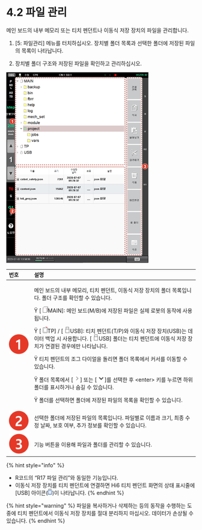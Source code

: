 # 4.2	파일 관리



메인 보드의 내부 메모리 또는 티치 펜던트나 이동식 저장 장치의 파일을 관리합니다.

1.	\[5: 파일관리\] 메뉴를 터치하십시오. 장치별 폴더 목록과 선택한 폴더에 저장된 파일의 목록이 나타납니다.

2.	장치별 폴더 구조와 저장된 파일을 확인하고 관리하십시오.

![](../../.gitbook/assets/image%20%28111%29.png)

<table>
  <thead>
    <tr>
      <th style="text-align:left">&#xBC88;&#xD638;</th>
      <th style="text-align:left">&#xC124;&#xBA85;</th>
    </tr>
  </thead>
  <tbody>
    <tr>
      <td style="text-align:left">
        <img src="../../.gitbook/assets/c1.png" alt/>
      </td>
      <td style="text-align:left">
        <p>&#xBA54;&#xC778; &#xBCF4;&#xB4DC;&#xC758; &#xB0B4;&#xBD80; &#xBA54;&#xBAA8;&#xB9AC;,
          &#xD2F0;&#xCE58; &#xD39C;&#xB358;&#xD2B8;, &#xC774;&#xB3D9;&#xC2DD; &#xC800;&#xC7A5;
          &#xC7A5;&#xCE58;&#xC758; &#xD3F4;&#xB354; &#xBAA9;&#xB85D;&#xC785;&#xB2C8;&#xB2E4;.
          &#xD3F4;&#xB354; &#xAD6C;&#xC870;&#xB97C; &#xD655;&#xC778;&#xD560; &#xC218;
          &#xC788;&#xC2B5;&#xB2C8;&#xB2E4;.</p>
        <p>&#x9F; [
          <img src="../../.gitbook/assets/icon-mb.png" alt/>MAIN]: &#xBA54;&#xC778; &#xBCF4;&#xB4DC;(M/B)&#xC5D0; &#xC800;&#xC7A5;&#xB41C;
          &#xD30C;&#xC77C;&#xC740; &#xC2E4;&#xC81C; &#xB85C;&#xBD07;&#xC758; &#xB3D9;&#xC791;&#xC5D0;
          &#xC0AC;&#xC6A9;&#xB429;&#xB2C8;&#xB2E4;.</p>
        <p>&#x9F; [
          <img src="../../.gitbook/assets/icon-tp.png" alt/>TP] / [
          <img src="../../.gitbook/assets/icon-usb.png" alt/>USB]: &#xD2F0;&#xCE58; &#xD39C;&#xB358;&#xD2B8;(T/P)&#xC640; &#xC774;&#xB3D9;&#xC2DD;
          &#xC800;&#xC7A5; &#xC7A5;&#xCE58;(USB)&#xB294; &#xB370;&#xC774;&#xD130;
          &#xBC31;&#xC5C5; &#xC2DC; &#xC0AC;&#xC6A9;&#xD569;&#xB2C8;&#xB2E4;. [
          <img
          src="../../.gitbook/assets/icon-usb.png" alt/>USB] &#xD3F4;&#xB354;&#xB294; &#xD2F0;&#xCE58; &#xD39C;&#xB358;&#xD2B8;&#xC5D0;
          &#xC774;&#xB3D9;&#xC2DD; &#xC800;&#xC7A5; &#xC7A5;&#xCE58;&#xAC00; &#xC5F0;&#xACB0;&#xB41C;
          &#xACBD;&#xC6B0;&#xC5D0;&#xB9CC; &#xB098;&#xD0C0;&#xB0A9;&#xB2C8;&#xB2E4;.</p>
        <p>&#x9F; &#xD2F0;&#xCE58; &#xD39C;&#xB358;&#xD2B8;&#xC758; &#xC870;&#xADF8;
          &#xB2E4;&#xC774;&#xC5BC;&#xC744; &#xB3CC;&#xB9AC;&#xBA74; &#xD3F4;&#xB354;
          &#xBAA9;&#xB85D;&#xC5D0;&#xC11C; &#xCEE4;&#xC11C;&#xB97C; &#xC774;&#xB3D9;&#xD560;
          &#xC218; &#xC788;&#xC2B5;&#xB2C8;&#xB2E4;.</p>
        <p>&#x9F; &#xD3F4;&#xB354; &#xBAA9;&#xB85D;&#xC5D0;&#xC11C; [
          <img src="../../.gitbook/assets/icon-gt.png"
          alt/>] &#xB610;&#xB294; [
          <img src="../../.gitbook/assets/icon-wedge.png" alt/>]&#xB97C; &#xC120;&#xD0DD;&#xD55C; &#xD6C4; &lt;enter&gt; &#xD0A4;&#xB97C;
          &#xB204;&#xB974;&#xBA74; &#xD558;&#xC704; &#xD3F4;&#xB354;&#xB97C; &#xD45C;&#xC2DC;&#xD558;&#xAC70;&#xB098;
          &#xC228;&#xAE38; &#xC218; &#xC788;&#xC2B5;&#xB2C8;&#xB2E4;.</p>
        <p>&#x9F; &#xD3F4;&#xB354;&#xB97C; &#xC120;&#xD0DD;&#xD558;&#xBA74; &#xD3F4;&#xB354;&#xC5D0;
          &#xC800;&#xC7A5;&#xB41C; &#xD30C;&#xC77C;&#xC758; &#xBAA9;&#xB85D;&#xC744;
          &#xD655;&#xC778;&#xD560; &#xC218; &#xC788;&#xC2B5;&#xB2C8;&#xB2E4;.</p>
      </td>
    </tr>
    <tr>
      <td style="text-align:left">
        <img src="../../.gitbook/assets/c2.png" alt/>
      </td>
      <td style="text-align:left">&#xC120;&#xD0DD;&#xD55C; &#xD3F4;&#xB354;&#xC5D0; &#xC800;&#xC7A5;&#xB41C;
        &#xD30C;&#xC77C;&#xC758; &#xBAA9;&#xB85D;&#xC785;&#xB2C8;&#xB2E4;. &#xD30C;&#xC77C;&#xBCC4;&#xB85C;
        &#xC774;&#xB984;&#xACFC; &#xD06C;&#xAE30;, &#xCD5C;&#xC885; &#xC218;&#xC815;
        &#xB0A0;&#xC9DC;, &#xBCF4;&#xD638; &#xC5EC;&#xBD80;, &#xCD94;&#xAC00; &#xC815;&#xBCF4;&#xB97C;
        &#xD655;&#xC778;&#xD560; &#xC218; &#xC788;&#xC2B5;&#xB2C8;&#xB2E4;.</td>
    </tr>
    <tr>
      <td style="text-align:left">
        <img src="../../.gitbook/assets/c3.png" alt/>
      </td>
      <td style="text-align:left">&#xAE30;&#xB2A5; &#xBC84;&#xD2BC;&#xC744; &#xC774;&#xC6A9;&#xD574; &#xD30C;&#xC77C;&#xACFC;
        &#xD3F4;&#xB354;&#xB97C; &#xAD00;&#xB9AC;&#xD560; &#xC218; &#xC788;&#xC2B5;&#xB2C8;&#xB2E4;.</td>
    </tr>
  </tbody>
</table>

{% hint style="info" %}
* R코드의 “R17 파일 관리”와 동일한 기능입니다.
* 이동식 저장 장치를 티치 펜던트에 연결하면 Hi6 티치 펜던트 화면의 상태 표시줄에 \[USB\] 아이콘\(![](../../.gitbook/assets/icon-usb2.png)\)이 나타납니다.
{% endhint %}

{% hint style="warning" %}
파일을 복사하거나 삭제하는 등의 동작을 수행하는 도중에 티치 펜던트에서 이동식 저장 장치를 절대 분리하지 마십시오. 데이터가 손상될 수 있습니다.
{% endhint %}

